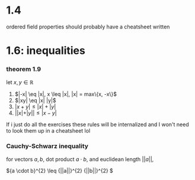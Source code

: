 # 1.4 

ordered field properties should probably have a cheatsheet written

# 1.6: inequalities

### theorem 1.9
let $x,y \in \mathbb{R}$
1. $|-x| \eq |x|, x \leq |x|, |x| = max\{x, -x\}$
2. $|xy| \eq |x| |y|$
3. $|x+y| \leq |x| + |y|$
4. $| |x| + |y| | \leq |x-y|$

If i just do all the exercises these rules will be internalized and I won't need to look them up in a cheatsheet lol 

### Cauchy-Schwarz inequality 

for vectors $a,b$, dot product $a \cdot b$, and euclidean length $||a||$, 

${a \cdot b}^{2} \leq {||a||}^{2} {||b||}^{2} $

